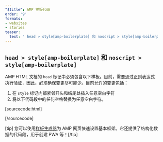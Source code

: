```yaml
---
"$title": AMP 样板代码
order: '9'
formats:
- websites
- stories
teaser:
  text: " head > style[amp-boilerplate] 和 noscript > style[amp-boilerplate]"
---
```


<!--
This file is imported from https://github.com/ampproject/amphtml/blob/master/spec/amp-boilerplate.md.
Please do not change this file.
If you have found a bug or an issue please
have a look and request a pull request there.
-->

<!---
Copyright 2015 The AMP HTML Authors. All Rights Reserved.

Licensed under the Apache License, Version 2.0 (the "License");
you may not use this file except in compliance with the License.
You may obtain a copy of the License at

      http://www.apache.org/licenses/LICENSE-2.0

Unless required by applicable law or agreed to in writing, software
distributed under the License is distributed on an "AS-IS" BASIS,
WITHOUT WARRANTIES OR CONDITIONS OF ANY KIND, either express or implied.
See the License for the specific language governing permissions and
limitations under the License.
-->

## `head > style[amp-boilerplate]` 和 `noscript > style[amp-boilerplate]` <a name="head--styleamp-boilerplate-and-noscript--styleamp-boilerplate"></a>

AMP HTML 文档的 `head` 标记中必须包含以下样板。目前，需要通过正则表达式执行验证，因此，必须确保变更尽可能少。目前允许的变更包括：

1. 在 `style` 标记内部紧邻开头和结尾处插入任意空白字符
2. 将以下代码段中的任何空格替换为任意空白字符。

<!-- prettier-ignore-start -->

[sourcecode:html]
<style amp-boilerplate>body{-webkit-animation:-amp-start 8s steps(1,end) 0s 1 normal both;-moz-animation:-amp-start 8s steps(1,end) 0s 1 normal both;-ms-animation:-amp-start 8s steps(1,end) 0s 1 normal both;animation:-amp-start 8s steps(1,end) 0s 1 normal both}@-webkit-keyframes -amp-start{from{visibility:hidden}to{visibility:visible}}@-moz-keyframes -amp-start{from{visibility:hidden}to{visibility:visible}}@-ms-keyframes -amp-start{from{visibility:hidden}to{visibility:visible}}@-o-keyframes -amp-start{from{visibility:hidden}to{visibility:visible}}@keyframes -amp-start{from{visibility:hidden}to{visibility:visible}}</style><noscript><style amp-boilerplate>body{-webkit-animation:none;-moz-animation:none;-ms-animation:none;animation:none}</style></noscript>
[/sourcecode]

<!-- prettier-ignore-end -->

[tip] 您可以使用[样板生成器](https://amp.dev/boilerplate)为 AMP 网页快速设置基本框架。它还提供了结构化数据的代码段，用于创建 PWA 等！[/tip]
